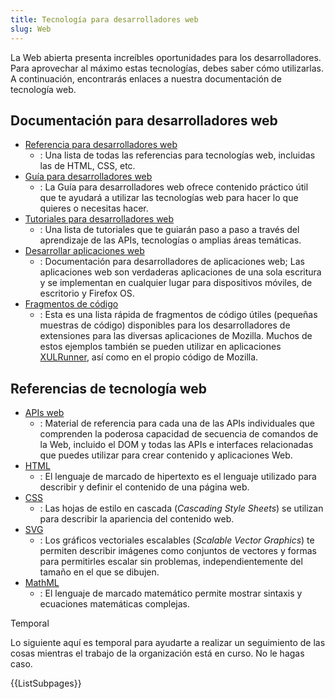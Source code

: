 ```yaml
---
title: Tecnología para desarrolladores web
slug: Web
---
```


La Web abierta presenta increíbles oportunidades para los desarrolladores. Para aprovechar al máximo estas tecnologías, debes saber cómo utilizarlas. A continuación, encontrarás enlaces a nuestra documentación de tecnología web.

## Documentación para desarrolladores web

- [Referencia para desarrolladores web](/es/docs/Web)
  - : Una lista de todas las referencias para tecnologías web, incluidas las de HTML, CSS, etc.
- [Guía para desarrolladores web](/es/docs/Web/Guide)
  - : La Guía para desarrolladores web ofrece contenido práctico útil que te ayudará a utilizar las tecnologías web para hacer lo que quieres o necesitas hacer.
- [Tutoriales para desarrolladores web](/es/docs/Web/Tutorials)
  - : Una lista de tutoriales que te guiarán paso a paso a través del aprendizaje de las APIs, tecnologías o amplias áreas temáticas.
- [Desarrollar aplicaciones web](/es/docs/Web/Progressive_web_apps)
  - : Documentación para desarrolladores de aplicaciones web; Las aplicaciones web son verdaderas aplicaciones de una sola escritura y se implementan en cualquier lugar para dispositivos móviles, de escritorio y Firefox OS.
- [Fragmentos de código](/es/docs/Code_snippets)
  - : Esta es una lista rápida de fragmentos de código útiles (pequeñas muestras de código) disponibles para los desarrolladores de extensiones para las diversas aplicaciones de Mozilla. Muchos de estos ejemplos también se pueden utilizar en aplicaciones [XULRunner](/es/docs/XULRunner), así como en el propio código de Mozilla.

## Referencias de tecnología web

- [APIs web](/es/docs/Web/API)
  - : Material de referencia para cada una de las APIs individuales que comprenden la poderosa capacidad de secuencia de comandos de la Web, incluido el DOM y todas las APIs e interfaces relacionadas que puedes utilizar para crear contenido y aplicaciones Web.
- [HTML](/es/docs/Web/HTML)
  - : El lenguaje de marcado de hipertexto es el lenguaje utilizado para describir y definir el contenido de una página web.
- [CSS](/es/docs/Web/CSS)
  - : Las hojas de estilo en cascada (_Cascading Style Sheets_) se utilizan para describir la apariencia del contenido web.
- [SVG](/es/docs/Web/SVG)
  - : Los gráficos vectoriales escalables (_Scalable Vector Graphics_) te permiten describir imágenes como conjuntos de vectores y formas para permitirles escalar sin problemas, independientemente del tamaño en el que se dibujen.
- [MathML](/es/docs/Web/MathML)
  - : El lenguaje de marcado matemático permite mostrar sintaxis y ecuaciones matemáticas complejas.

Temporal

Lo siguiente aquí es temporal para ayudarte a realizar un seguimiento de las cosas mientras el trabajo de la organización está en curso. No le hagas caso.

{{ListSubpages}}
